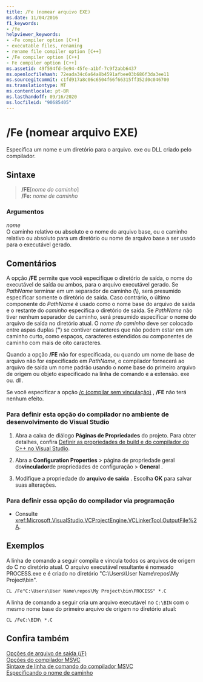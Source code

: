 ```yaml
---
title: /Fe (nomear arquivo EXE)
ms.date: 11/04/2016
f1_keywords:
- /fe
helpviewer_keywords:
- -Fe compiler option [C++]
- executable files, renaming
- rename file compiler option [C++]
- /Fe compiler option [C++]
- Fe compiler option [C++]
ms.assetid: 49f594fd-5e94-45fe-a1bf-7c9f2abb6437
ms.openlocfilehash: 72eada34c6a64a8b4591afbee03b686f3da3ee11
ms.sourcegitcommit: c1fd917a8c06c6504f66f66315ff352d0c046700
ms.translationtype: MT
ms.contentlocale: pt-BR
ms.lasthandoff: 09/16/2020
ms.locfileid: "90685405"
---
```

# <a name="fe-name-exe-file"></a>/Fe (nomear arquivo EXE)

Especifica um nome e um diretório para o arquivo. exe ou DLL criado pelo compilador.

## <a name="syntax"></a>Sintaxe

> **/FE**[_nome do caminho_] \
> **/Fe:** _nome de caminho_

### <a name="arguments"></a>Argumentos

*nome*<br/>
O caminho relativo ou absoluto e o nome do arquivo base, ou o caminho relativo ou absoluto para um diretório ou nome de arquivo base a ser usado para o executável gerado.

## <a name="remarks"></a>Comentários

A opção **/FE** permite que você especifique o diretório de saída, o nome do executável de saída ou ambos, para o arquivo executável gerado. Se *PathName* terminar em um separador de caminho (**&#92;**), será presumido especificar somente o diretório de saída. Caso contrário, o último componente do *PathName* é usado como o nome base do arquivo de saída e o restante do *caminho* especifica o diretório de saída. Se *PathName* não tiver nenhum separador de caminho, será presumido especificar o nome do arquivo de saída no diretório atual. O *nome do caminho* deve ser colocado entre aspas duplas (**"**) se contiver caracteres que não podem estar em um caminho curto, como espaços, caracteres estendidos ou componentes de caminho com mais de oito caracteres.

Quando a opção **/FE** não for especificada, ou quando um nome de base de arquivo não for especificado em *PathName*, o compilador fornecerá ao arquivo de saída um nome padrão usando o nome base do primeiro arquivo de origem ou objeto especificado na linha de comando e a extensão. exe ou. dll.

Se você especificar a opção [/c (compilar sem vinculação)](c-compile-without-linking.md) , **/FE** não terá nenhum efeito.

### <a name="to-set-this-compiler-option-in-the-visual-studio-development-environment"></a>Para definir esta opção do compilador no ambiente de desenvolvimento do Visual Studio

1. Abra a caixa de diálogo **Páginas de Propriedades** do projeto. Para obter detalhes, confira [Definir as propriedades de build e do compilador do C++ no Visual Studio](../working-with-project-properties.md).

1. Abra a **Configuration Properties**  >  página de propriedade geral do**vinculador**de propriedades de configuração  >  **General** .

1. Modifique a propriedade do **arquivo de saída** . Escolha **OK** para salvar suas alterações.

### <a name="to-set-this-compiler-option-programmatically"></a>Para definir essa opção do compilador via programação

- Consulte <xref:Microsoft.VisualStudio.VCProjectEngine.VCLinkerTool.OutputFile%2A>.

## <a name="examples"></a>Exemplos

A linha de comando a seguir compila e vincula todos os arquivos de origem do C no diretório atual. O arquivo executável resultante é nomeado PROCESS.exe e é criado no diretório "C:\Users\User Name\repos\My Project\bin".

```
CL /Fe"C:\Users\User Name\repos\My Project\bin\PROCESS" *.C
```

A linha de comando a seguir cria um arquivo executável no `C:\BIN` com o mesmo nome base do primeiro arquivo de origem no diretório atual:

```
CL /FeC:\BIN\ *.C
```

## <a name="see-also"></a>Confira também

[Opções de arquivo de saída (/F)](output-file-f-options.md)<br/>
[Opções do compilador MSVC](compiler-options.md)<br/>
[Sintaxe de linha de comando do compilador MSVC](compiler-command-line-syntax.md)<br/>
[Especificando o nome de caminho](specifying-the-pathname.md)<br/>
